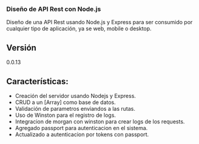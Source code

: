 ### Diseño de API Rest con Node.js

Diseño de una API Rest usando Node.js y Express para ser consumido por cualquier tipo de aplicación, ya se web, mobile o desktop.

## Versión
0.0.13

## Características:

- Creación del servidor usando Nodejs y Express.
- CRUD a un [Array] como base de datos.
- Validación de parametros enviandos a las rutas.
- Uso de Winston para el registro de logs.
- Integracion de morgan con winston para crear logs de los requests.
- Agregado passport para autenticacion en el sistema.
- Actualizado a autenticacion por tokens con passport.
